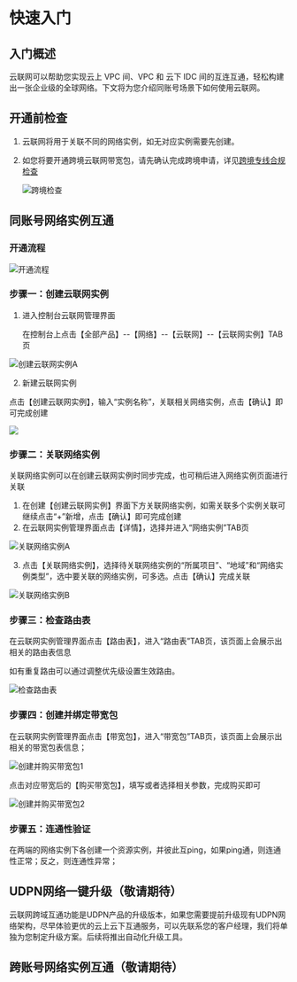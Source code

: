 # 快速入门

## 入门概述

云联网可以帮助您实现云上 VPC 间、VPC 和 云下 IDC 间的互连互通，轻松构建出一张企业级的全球网络。下文将为您介绍同账号场景下如何使用云联网。

## 开通前检查

1. 云联网将用于关联不同的网络实例，如无对应实例需要先创建。

2. 如您将要开通跨境云联网带宽包，请先确认完成跨境申请，详见[跨境专线合规检查](https://docs.ucloud.cn/crossborder/README)

   ![跨境检查](D:\ina.li\云联网\20241028\images\跨境检查.png)

## 同账号网络实例互通

### 开通流程

![开通流程](D:\ina.li\云联网\20240228\images\开通流程.png)



### 步骤一：创建云联网实例

1. 进入控制台云联网管理界面

   在控制台上点击【全部产品】--【网络】--【云联网】--【云联网实例】TAB页

![创建云联网实例A](https://github.com/user-attachments/assets/c25b6ac8-315a-4c07-b201-72da238d0283)


2. 新建云联网实例

点击【创建云联网实例】，输入“实例名称”，关联相关网络实例，点击【确认】即可完成创建

![](ugn/images/创建云联网实例2.png)



### 步骤二：关联网络实例

关联网络实例可以在创建云联网实例时同步完成，也可稍后进入网络实例页面进行关联

1. 在创建【创建云联网实例】界面下方关联网络实例，如需关联多个实例关联可继续点击“+”新增，点击【确认】即可完成创建
2. 在云联网实例管理界面点击【详情】，选择并进入“网络实例”TAB页

![关联网络实例A](ugn/images/关联网络实例A.png)

3. 点击【关联网络实例】，选择待关联网络实例的“所属项目”、“地域”和“网络实例类型”，选中要关联的网络实例，可多选。点击【确认】完成关联

![关联网络实例B](ugn/images/关联网络实例B.png)



### 步骤三：检查路由表

在云联网实例管理界面点击【路由表】，进入“路由表”TAB页，该页面上会展示出相关的路由表信息

如有重复路由可以通过调整优先级设置生效路由。

![检查路由表](ugn/images/检查路由表.png)

### 步骤四：创建并绑定带宽包

在云联网实例管理界面点击【带宽包】，进入“带宽包”TAB页，该页面上会展示出相关的带宽包表信息；

![创建并购买带宽包1](ugn/images/创建并购买带宽包1.png)

点击对应带宽后的【购买带宽包】，填写或者选择相关参数，完成购买即可

![创建并购买带宽包2](ugn/images/创建并购买带宽包2.png)



### 步骤五：连通性验证

在两端的网络实例下各创建一个资源实例，并彼此互ping，如果ping通，则连通性正常；反之，则连通性异常；

## UDPN**网络一键升级（敬请期待）**

云联网跨域互通功能是UDPN产品的升级版本，如果您需要提前升级现有UDPN网络架构，尽早体验更优的云上云下互通服务，可以先联系您的客户经理，我们将单独为您制定升级方案。后续将推出自动化升级工具。

## **跨账号网络实例互通（敬请期待）**

